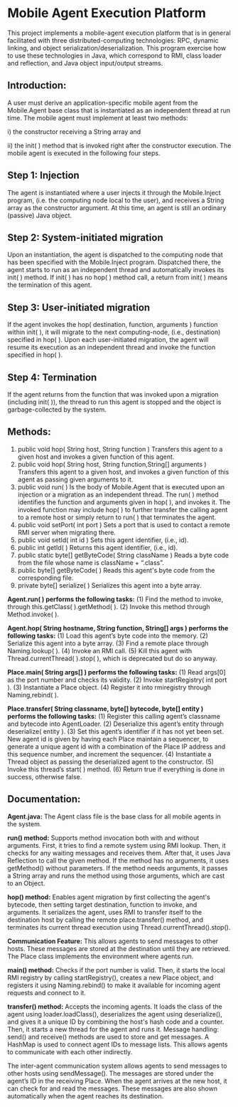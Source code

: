 # Mobile Agent Execution Platform

This project implements a mobile-agent execution platform that is in general facilitated with three distributed-computing technologies: RPC, dynamic linking, and object serialization/deserialization. This program exercise how to use these technologies in Java, which correspond to RMI, class loader and reflection, and Java object input/output streams. 

## Introduction:

A user must derive an application-specific mobile agent from the Mobile.Agent base class that is instantiated as an independent thread at run time. The mobile agent must implement at least two methods: 

i) the constructor receiving a String array and 

ii) the init( ) method that is invoked right after the constructor execution. The mobile agent is executed in the following four steps. 

## Step 1: Injection 

The agent is instantiated where a user injects it through the Mobile.Inject program, (i.e. the computing node local to the user), and receives a String array as the constructor argument. At this time, an agent is still an ordinary (passive) Java object. 

## Step 2: System-initiated migration 

Upon an instantiation, the agent is dispatched to the computing node that has been specified with the Mobile.Inject program. Dispatched there, the agent starts to run as an independent thread and automatically invokes its init( ) method. If init( ) has no hop( ) method call, a return from init( ) means the termination of this agent.  

## Step 3: User-initiated migration 

If the agent invokes the hop( destination, function, arguments ) function within init( ), it will migrate to the next computing-node, (i.e., destination) specified in hop( ). Upon each user-initiated migration, the 
agent will resume its execution as an independent thread and invoke the function specified in hop( ). 

## Step 4: Termination 

If the agent returns from the function that was invoked upon a migration (including init( )), the thread to run this agent is stopped and the object is garbage-collected by the system.

## Methods:

1. public void hop( String host, String function ) Transfers this agent to a given host and invokes a given function of this agent.
2. public void hop( String host, String function,String[] arguments ) Transfers this agent to a given host, and invokes a given function of this agent as passing given arguments to it.
3. public void run( ) Is the body of Mobile.Agent that is executed upon an injection or a migration as an independent thread. The run( ) method identifies the function and arguments given in hop( ), and invokes it. The invoked function may include hop( ) to further transfer the calling agent to a remote host or simply return to run( ) that terminates the agent.
4. public void setPort( int port ) Sets a port that is used to contact a remote RMI server when migrating there.
5. public void setId( int id ) Sets this agent identifier, (i.e., id).
6. public int getId( ) Returns this agent identifier, (i.e., id).
7. public static byte[] getByteCode( String className ) Reads a byte code from the file whose name is className + “.class”.
8. public byte[] getByteCode( ) Reads this agent's byte code from the corresponding file.
9. private byte[] serialize( ) Serializes this agent into a byte array.

**Agent.run( ) performs the following tasks:** 
(1) Find the method to invoke, through this.getClass( ).getMethod( ). 
(2) Invoke this method through Method.invoke( ). 
 
**Agent.hop( String hostname, String function, String[] args ) performs the following tasks:** 
(1) Load this agent’s byte code into the memory. 
(2) Serialize this agent into a byte array. 
(3) Find a remote place through Naming.lookup( ). 
(4) Invoke an RMI call. 
(5) Kill this agent with Thread.currentThread( ).stop( ), which is deprecated but do so anyway.

**Place.main( String args[] ) performs the following tasks:** 
(1) Read args[0] as the port number and checks its validity. 
(2) Invoke startRegistry( int port ). 
(3) Instantiate a Place object. 
(4) Register it into rmiregistry through Naming,rebind( ). 
 
**Place.transfer( String classname, byte[] bytecode, byte[] entity ) performs the following tasks:** 
(1) Register this calling agent’s classname and bytecode into AgentLoader. 
(2) Deserialize this agent’s entity through deserialize( entity ). 
(3) Set this agent’s identifier if it has not yet been set. New agent id is given by having each Place maintain a sequencer, to generate a unique 
agent id with a combination of the Place IP address and this sequence number, and increment the sequencer. 
(4) Instantiate a Thread object as passing the deserialized agent to the constructor. 
(5) Invoke this thread’s start( ) method. 
(6) Return true if everything is done in success, otherwise false.  

## Documentation: 

**Agent.java:** The Agent class file is the base class for all mobile agents in the system.

**run() method:** Supports method invocation both with and without arguments. First, it tries to find a remote system using RMI lookup. Then, it checks for any waiting messages and receives them. After that, it uses Java Reflection to call the given method. If the method has no arguments, it uses getMethod() without parameters. If the method needs arguments, it passes a String array and runs the method using those arguments, which are cast to an Object.

**hop() method:** Enables agent migration by first collecting the agent's bytecode, then setting target destination, function to invoke, and arguments. It serializes the agent, uses RMI to transfer itself to the destination host by calling the remote place.transfer() method, and terminates its current thread execution using Thread.currentThread().stop().

**Communication Feature:** This allows agents to send messages to other hosts. These messages are stored at the destination until they are retrieved.
The Place class implements the environment where agents run.

**main() method:** Checks if the port number is valid. Then, it starts the local RMI registry by calling startRegistry(), creates a new Place object, and registers it using Naming.rebind() to make it available for incoming agent requests and connect to it.

**transfer() method:** Accepts the incoming agents. It loads the class of the agent using loader.loadClass(), deserializes the agent using deserialize(), and gives it a unique ID by combining the host's hash code and a counter. Then, it starts a new thread for the agent and runs it.
Message handling: send() and receive() methods are used to store and get messages. A HashMap is used to connect agent IDs to message lists. This allows agents to communicate with each other indirectly.

The inter-agent communication system allows agents to send messages to other hosts using sendMessage(). The messages are stored under the agent’s ID in the receiving Place. When the agent arrives at the new host, it can check for and read the messages. These messages are also shown automatically when the agent reaches its destination.


